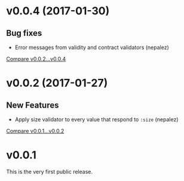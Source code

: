 # v0.0.4 (2017-01-30)

## Bug fixes
- Error messages from validity and contract validators (nepalez)

[Compare v0.0.2...v0.0.4](https://github.com/tram-rb/tram-validators/compare/v0.0.2...v0.0.4)

# v0.0.2 (2017-01-27)

## New Features
- Apply size validator to every value that respond to `:size` (nepalez)

[Compare v0.0.1...v0.0.2](https://github.com/tram-rb/tram-validators/compare/v0.0.1...v0.0.2)

# v0.0.1

This is the very first public release.
